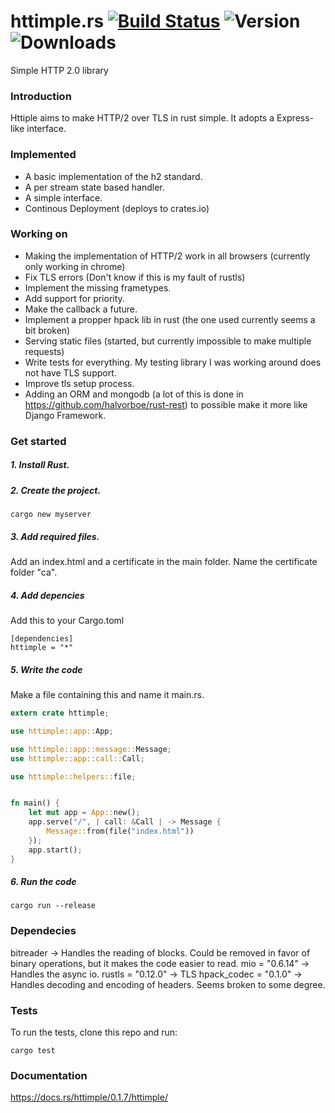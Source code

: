 # httimple.rs [![Build Status](https://travis-ci.org/halvorboe/httimple-rs.svg?branch=master)](https://travis-ci.org/halvorboe/httimple-rs) ![Version](https://img.shields.io/crates/v/httimple.svg) ![Downloads](https://img.shields.io/crates/d/httimple.svg)
Simple HTTP 2.0 library 


### Introduction 

Httiple aims to make HTTP/2 over TLS in rust simple. It adopts a Express-like interface. 

### Implemented

- A basic implementation of the h2 standard. 
- A per stream state based handler.
- A simple interface.
- Continous Deployment (deploys to crates.io)

### Working on 

- Making the implementation of HTTP/2 work in all browsers (currently only working in chrome)
- Fix TLS errors (Don't know if this is my fault of rustls)
- Implement the missing frametypes.
- Add support for priority.
- Make the callback a future.
- Implement a propper hpack lib in rust (the one used currently seems a bit broken)
- Serving static files (started, but currently impossible to make multiple requests)
- Write tests for everything. My testing library I was working around does not have TLS support.
- Improve tls setup process.
- Adding an ORM and mongodb (a lot of this is done in https://github.com/halvorboe/rust-rest) to possible make it more like Django Framework.

### Get started

##### 1. Install Rust.

##### 2. Create the project.
```
cargo new myserver 
```
##### 3. Add required files.
Add an index.html and a certificate in the main folder. Name the certificate folder "ca".

##### 4. Add depencies
Add this to your Cargo.toml
```
[dependencies]
httimple = "*"
```
##### 5. Write the code
Make a file containing this and name it main.rs.
```rust
extern crate httimple;

use httimple::app::App;

use httimple::app::message::Message;
use httimple::app::call::Call;

use httimple::helpers::file;


fn main() {
    let mut app = App::new();
    app.serve("/", | call: &Call | -> Message {
        Message::from(file("index.html"))
    });
    app.start();
}
```
##### 6. Run the code
```
cargo run --release
```


### Dependecies

bitreader -> Handles the reading of blocks. Could be removed in favor of binary operations, but it makes the code easier to read.
mio = "0.6.14" -> Handles the async io.
rustls = "0.12.0" -> TLS
hpack_codec = "0.1.0" -> Handles decoding and encoding of headers. Seems broken to some degree.

### Tests 

To run the tests, clone this repo and run:
```
cargo test
```

### Documentation 
https://docs.rs/httimple/0.1.7/httimple/
